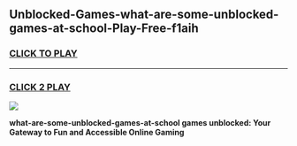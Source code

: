 
## Unblocked-Games-what-are-some-unblocked-games-at-school-Play-Free-f1aih
<h3>
<a href="https://premium76.site?title=what-are-some-unblocked-games-at-school&ref=20M">CLICK TO PLAY</a></h3>
<hr>

<h3>
<a href="https://premium76.site?title=what-are-some-unblocked-games-at-school&ref=20M">CLICK 2 PLAY</a>
  
</h3>

<a href="https://premium76.site?title=what-are-some-unblocked-games-at-school&ref=19M"><img src="https://clearcache.store/games.png"></a>


**what-are-some-unblocked-games-at-school games unblocked: Your Gateway to Fun and Accessible Online Gaming**
